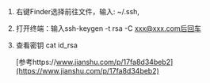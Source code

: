 1. 右键Finder选择前往文件，输入: ~/.ssh,
2. 打开终端：输入ssh-keygen -t rsa -C xxx@xxx.com后回车
3. 查看密钥 cat id_rsa 

    [参考https://www.jianshu.com/p/17fa8d34beb2](https://www.jianshu.com/p/17fa8d34beb2)
